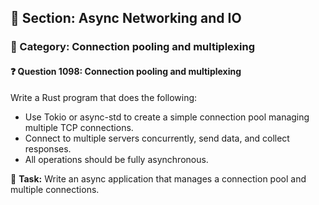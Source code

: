 ## 📘 Section: Async Networking and IO
### 🔹 Category: Connection pooling and multiplexing
#### ❓ Question 1098: Connection pooling and multiplexing

Write a Rust program that does the following:

- Use Tokio or async-std to create a simple connection pool managing multiple TCP connections.
- Connect to multiple servers concurrently, send data, and collect responses.
- All operations should be fully asynchronous.

🔧 **Task:** Write an async application that manages a connection pool and multiple connections.
